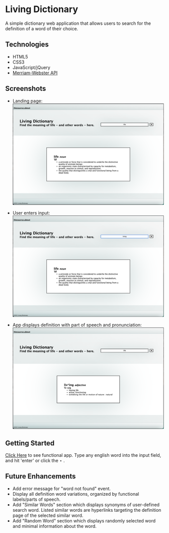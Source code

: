 # Living Dictionary

A simple dictionary web application that allows users to search for the definition of a word of their choice.

## Technologies
- HTML5
- CSS3
- JavaScript/jQuery
- [Merriam-Webster API](https://www.dictionaryapi.com/products/api-collegiate-dictionary)

## Screenshots

- Landing page: ![screenshot](images/screen-shot-landing-page.png)

  
- User enters input: ![screenshot](images/screen-shot-user-entry.png)

- App displays definition with part of speech and pronunciation: ![screenshot](images/screen-shot-definition.png)

## Getting Started
[Click Here](https://tbrewerco.github.io/living-dictionary/) to see functional app. Type any english word into the input field, and hit 'enter' or click the &#8902; .

## Future Enhancements
- Add error message for "word not found" event.
- Display all definition word variations, organized by functional labels/parts of speech.
- Add "Similar Words" section which displays synonyms of user-defined search word. Listed similar words are hyperlinks targeting the definition page of the selected similar word.
- Add "Random Word" section which displays randomly selected word and minimal information about the word. 
